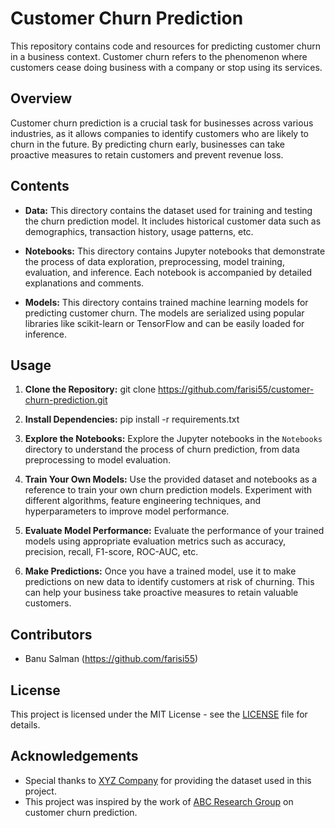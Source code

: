 # Customer Churn Prediction

This repository contains code and resources for predicting customer churn in a business context. Customer churn refers to the phenomenon where customers cease doing business with a company or stop using its services.

## Overview

Customer churn prediction is a crucial task for businesses across various industries, as it allows companies to identify customers who are likely to churn in the future. By predicting churn early, businesses can take proactive measures to retain customers and prevent revenue loss.

## Contents

- **Data:** This directory contains the dataset used for training and testing the churn prediction model. It includes historical customer data such as demographics, transaction history, usage patterns, etc.

- **Notebooks:** This directory contains Jupyter notebooks that demonstrate the process of data exploration, preprocessing, model training, evaluation, and inference. Each notebook is accompanied by detailed explanations and comments.

- **Models:** This directory contains trained machine learning models for predicting customer churn. The models are serialized using popular libraries like scikit-learn or TensorFlow and can be easily loaded for inference.

## Usage

1. **Clone the Repository:**
   git clone https://github.com/farisi55/customer-churn-prediction.git


2. **Install Dependencies:**
   pip install -r requirements.txt


3. **Explore the Notebooks:**
Explore the Jupyter notebooks in the `Notebooks` directory to understand the process of churn prediction, from data preprocessing to model evaluation.

4. **Train Your Own Models:**
Use the provided dataset and notebooks as a reference to train your own churn prediction models. Experiment with different algorithms, feature engineering techniques, and hyperparameters to improve model performance.

5. **Evaluate Model Performance:**
Evaluate the performance of your trained models using appropriate evaluation metrics such as accuracy, precision, recall, F1-score, ROC-AUC, etc.

6. **Make Predictions:**
Once you have a trained model, use it to make predictions on new data to identify customers at risk of churning. This can help your business take proactive measures to retain valuable customers.

## Contributors

- Banu Salman (https://github.com/farisi55)

## License

This project is licensed under the MIT License - see the [LICENSE](LICENSE) file for details.

## Acknowledgements

- Special thanks to [XYZ Company](https://www.xyzcompany.com) for providing the dataset used in this project.
- This project was inspired by the work of [ABC Research Group](https://www.abcresearchgroup.com) on customer churn prediction.



